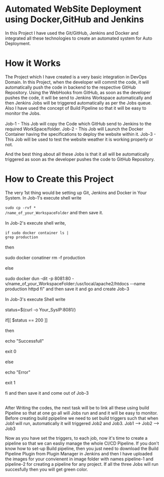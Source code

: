 # Automated WebSite Deployment using Docker,GitHub and Jenkins

In this Project I have used the Git/GitHub, Jenkins and Docker and integrated all these technologies to create an automated system for Auto Deployment.

# How it Works
The Project which I have created is a very basic integration in DevOps Domain. In this Project, when the developer will commit the code, it will automatically push the code in backend to the respective GitHub Repository. Using the WebHooks from GitHub, as soon as the developer pushes the code, it will be send to Jenkins Workspace automatically and then Jenkins Jobs will be triggered automatically as per the Jobs queue. Also I have used the concept of Build Pipeline so that it will be easy to monitor the Jobs.<br><br>
Job-1 - This Job will copy the Code which GitHub send to Jenkins to the required WorkSpace/folder.
Job-2 - This Job will Launch the Docker Container having the specifications to deploy the website within it.
Job-3 - This Job will be used to test the website weather it is working properly or not.

And the best thing about all these Jobs is that it all will be automatically triggered as soon as the developer pushes the code to GitHub Repository.

# How to Create this Project
The very 1st thing would be setting up Git, Jenkins and Docker in Your System.
In Job-1's execute shell write<br><br>
  <code>sudo cp -rvf * /name_of_your_WorkspaceFolder</code> and then save it.<br><br>
In Job-2's execute shell write,<br><br>
  <code>if sudo docker container ls | grep production</code><br><br>
  then<br><br>
  sudo docker conatiner rm -f production<br><br>
  else<br><br>
  sudo docker dun -dit -p 8081:80 -v/name_of_your_WorkspaceFolder:/usr/local/apache2/htdocs --name production httpd fi" and then save it and go and create Job-3<br><br>
In Job-3's execute Shell write<br><br>
  status=$(curl -o Your_SysIP:8081/)<br><br>
  if[[ $status == 200 ]]<br><br>
  then<br><br>
  echo "Successfull"<br><br>
  exit 0<br><br>
  else<br><br>
  echo "Error"<br><br>
  exit 1<br><br>
  fi and then save it and come out of Job-3<br><br>
  
After Writing the codes, the next task will be to link all these using build Pipeline so that at one go all will Jobs run and and it will be easy to monitor. Before creating build ppipeline we need to set build triggers such that when Job1 will run, automatically it will triggered Job2 and Job3. Job1 --> Job2 --> Job3


Now as you have set the triggers, to each job, now it's time to create a pipeline so that we can easliy manage the whole CI/CD Pipeline. If you don't know how to set-up Build pipeline, then you just need to download the Build Pipeline Plugin from Plugin Manager in Jenkins and then I have uploaded the images for your convienent in image folder with names pipeline-1 and pipeline-2 for creating a pipeline for any project. If all the three Jobs will run succesfully then you will get green color.
